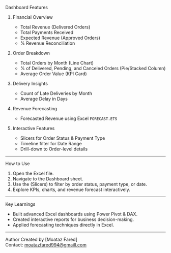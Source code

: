  Dashboard Features
1. Financial Overview  
   - Total Revenue (Delivered Orders)  
   - Total Payments Received  
   - Expected Revenue (Approved Orders)  
   - % Revenue Reconciliation  

2. Order Breakdown  
   - Total Orders by Month (Line Chart)  
   - % of Delivered, Pending, and Canceled Orders (Pie/Stacked Column)  
   - Average Order Value (KPI Card)  

3. Delivery Insights  
   - Count of Late Deliveries by Month  
   - Average Delay in Days  

4. Revenue Forecasting  
   - Forecasted Revenue using Excel `FORECAST.ETS`  

5. Interactive Features  
   - Slicers for Order Status & Payment Type  
   - Timeline filter for Date Range  
   - Drill-down to Order-level details  
---

 How to Use
1. Open the Excel file.  
2. Navigate to the Dashboard sheet.  
3. Use the (Slicers) to filter by order status, payment type, or date.  
4. Explore KPIs, charts, and revenue forecast interactively.  

---

 Key Learnings
- Built advanced Excel dashboards using Power Pivot & DAX.  
- Created interactive reports for business decision-making.  
- Applied forecasting techniques directly in Excel.  

---

 Author
Created by [Moataz Fared]  
Contact: moatazfared994@gmaill.com  
